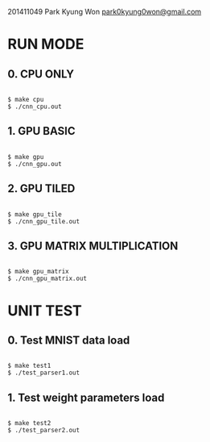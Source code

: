 201411049 Park Kyung Won
park0kyung0won@gmail.com

# RUN MODE

## 0. CPU ONLY
<pre><code>
$ make cpu 
$ ./cnn_cpu.out 
</code></pre>


## 1. GPU BASIC 
<pre><code>
$ make gpu 
$ ./cnn_gpu.out 
</code></pre>

## 2. GPU TILED 
<pre><code>
$ make gpu_tile 
$ ./cnn_gpu_tile.out 
</code></pre>

## 3. GPU MATRIX MULTIPLICATION 
<pre><code>
$ make gpu_matrix 
$ ./cnn_gpu_matrix.out 
</code></pre>

# UNIT TEST

## 0. Test MNIST data load
<pre><code>
$ make test1
$ ./test_parser1.out 
</code></pre>

## 1. Test weight parameters load 
<pre><code>
$ make test2
$ ./test_parser2.out 
</code></pre>
